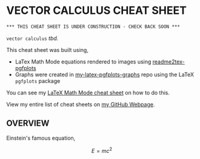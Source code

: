 # VECTOR CALCULUS CHEAT SHEET

```txt
*** THIS CHEAT SHEET IS UNDER CONSTRUCTION - CHECK BACK SOON ***
```

`vector calculus` _tbd._

This cheat sheet was built using,

* LaTex Math Mode equations rendered to images using
  [readme2tex-pgfplots](https://github.com/JeffDeCola/readme2tex-pgfplots)
* Graphs were created in
  [my-latex-pgfplots-graphs](https://github.com/JeffDeCola/my-latex-pgfplots-graphs)
  repo using the LaTeX `pgfplots` package

You can see my
[LaTeX Math Mode cheat sheet](https://github.com/JeffDeCola/my-cheat-sheets/tree/master/software/development/languages/latex-math-mode-cheat-sheet)
on how to do this.

View my entire list of cheat sheets on
[my GitHub Webpage](https://jeffdecola.github.io/my-cheat-sheets/).

## OVERVIEW

Einstein's famous equation,

$$
E=mc^2
$$
